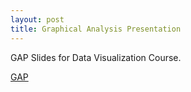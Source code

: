 ```yaml
---
layout: post
title: Graphical Analysis Presentation
---
```


GAP Slides for Data Visualization Course. 

[GAP](https://github.com/savidata/savidata.github.io/blob/master/presentations/gapPresFin.pdf)
